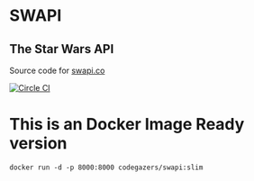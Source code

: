 # SWAPI
## The Star Wars API

Source code for [swapi.co](https://swapi.co)

[![Circle CI](https://circleci.com/gh/phalt/swapi.svg?style=svg)](https://circleci.com/gh/phalt/swapi)

# This is an Docker Image Ready version

~~~
docker run -d -p 8000:8000 codegazers/swapi:slim
~~~
